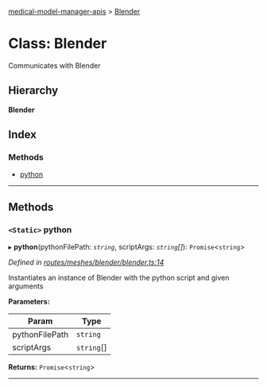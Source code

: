 [medical-model-manager-apis](../README.md) > [Blender](../classes/blender.md)

# Class: Blender

Communicates with Blender

## Hierarchy

**Blender**

## Index

### Methods

* [python](blender.md#python)

---

## Methods

<a id="python"></a>

### `<Static>` python

▸ **python**(pythonFilePath: *`string`*, scriptArgs: *`string`[]*): `Promise`<`string`>

*Defined in [routes/meshes/blender/blender.ts:14](https://github.com/drryanjames/medical-model-management-apis/blob/8ee5c63/src/routes/meshes/blender/blender.ts#L14)*

Instantiates an instance of Blender with the python script and given arguments

**Parameters:**

| Param | Type |
| ------ | ------ |
| pythonFilePath | `string` |
| scriptArgs | `string`[] |

**Returns:** `Promise`<`string`>

___

